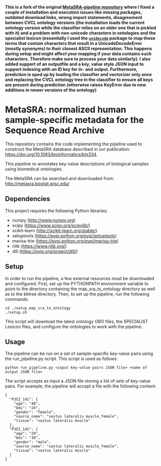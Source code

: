 **This is a fork of the original [MetaSRA-pipeline repository](https://github.com/deweylab/MetaSRA-pipeline) where I fixed a couple of installation and execution issues like missing packages, outdated download links, wrong import statements, disagreement between CVCL ontology versions (the installation loads the current ontology version while the classifier relies on an older one that is pickled with it) and a problem with non-unicode characters in ontologies and the specialist lexicon (essentially I used the [`unidecode`](https://pypi.org/project/Unidecode/) package to map those terms that contain characters that result in a UnicodeDecodeError (mostly synonyms) to their closest ASCII representation. This happens during setup and might affect your mapping if your data contains such characters. Therefore make sure to process your data similarly). I also added support of an outputfile and a key, value style JSON input to support indexing with an ID key for in- and output. Furthermore, prediction is sped up by loading the classifier and vectorizer only once and replacing the CVCL ontology tree in the classifier to ensure all keys are present during prediction (otherwise raises KeyError due to new additions in newer versions of the ontology)**

# MetaSRA: normalized human sample-specific metadata for the Sequence Read Archive

This repository contains the code implementing the pipeline used to construct the MetaSRA database described in our publication: https://doi.org/10.1093/bioinformatics/btx334.

This pipeline re-annotates key-value descriptions of biological samples using biomedical ontologies.

The MetaSRA can be searched and downloaded from: http://metasra.biostat.wisc.edu/

## Dependencies

This project requires the following Python libraries:
- numpy (http://www.numpy.org)
- scipy (https://www.scipy.org/scipylib/)
- scikit-learn (http://scikit-learn.org/stable/)
- setuptools (https://pypi.python.org/pypi/setuptools)
- marisa-trie (https://pypi.python.org/pypi/marisa-trie)
- nltk (https://www.nltk.org/)
- dill (https://pypi.org/project/dill/)

## Setup

In order to run the pipeline, a few external resources must be downloaded and configured.  First, set up the PYTHONPATH environment variable to point to the directory containing the map_sra_to_ontology directory as well as to the bktree directory.  Then, to set up the pipeline, run the following commands:
  
    cd ./setup_map_sra_to_ontology
    ./setup.sh

This script will download the latest ontology OBO files, the SPECIALIST Lexicon files, and configure the ontologies to work with the pipeline.

## Usage

The pipeline can be run on a set of sample-specific key-value pairs
using the run_pipeline.py script. This script is used as follows:

    python run_pipeline.py <input key-value pairs JSON file> <name of output JSON file>

The script accepts as input a JSON file storing a list of sets of key-value pairs.
For example, the pipeline will accept a file with the following content:

    {
      "P352_141": {   
        "age": "48",
        "bmi": "24",
        "gender": "female",
        "source_name": "vastus lateralis muscle_female",
        "tissue": "vastus lateralis muscle"
      },
      "P352_141": {   
        "age": "29",
        "bmi": "30",
        "gender": "male",
        "source_name": "vastus lateralis muscle_female",
        "tissue": "vastus lateralis muscle"
      }
    }
